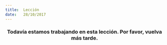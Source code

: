 ```yaml
---
title:  Lección
date:   28/10/2017
---
```


### <center>Todavía estamos trabajando en esta lección. Por favor, vuelva más tarde.</center>